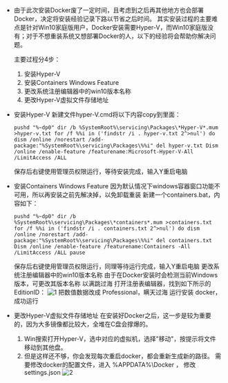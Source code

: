 - 由于此次安装Docker废了一定时间，且考虑到之后再其他地方也会部署Docker，决定将安装经验记录下路以节省之后时间。
    其实安装过程的主要难点是针对Win10家庭版用户，Docker安装需要Hyper-V，而Win10家庭版没有；对于不想重装系统又想部署Docker的人，以下的经验将会帮助你解决问题。
  
    主要过程分4步：
    1. 安装Hyper-V
    2. 安装Containers Windows Feature
    3. 更改系统注册编辑器中的win10版本名称
    4. 更改Hyper-V虚拟文件存储地址
    
- 安装Hyper-V
    新建文件hyper-V.cmd将以下内容copy到里面：
    
    ``
      pushd "%~dp0"
      dir /b %SystemRoot%\servicing\Packages\*Hyper-V*.mum >hyper-v.txt
      for /f %%i in ('findstr /i . hyper-v.txt 2^>nul') do dism /online /norestart /add-package:"%SystemRoot%\servicing\Packages\%%i"
      del hyper-v.txt
      Dism /online /enable-feature /featurename:Microsoft-Hyper-V-All /LimitAccess /ALL
    ``
    
    保存后右键使用管理员权限运行，等待安装完成，输入Y重启电脑
    
- 安装Containers Windows Feature
    因为默认情况下windows容器窗口功能不可用，所以再安装之前先解决掉，以免卸载重装
    新建一个containers.bat，内容如下：
    
    ``
      pushd "%~dp0"
      dir /b %SystemRoot%\servicing\Packages\*containers*.mum >containers.txt
      for /f %%i in ('findstr /i . containers.txt 2^>nul') do dism /online /norestart /add-package:"%SystemRoot%\servicing\Packages\%%i"
      del containers.txt
      Dism /online /enable-feature /featurename:Containers -All /LimitAccess /ALL
      pause
    ``
    
    保存后右键使用管理员权限运行，同理等待运行完成，输入Y重启电脑
    更改系统注册编辑器中的win10版本名称
    由于在Docker安装时会检测当前Windows版本，可更改其版本名称 以满跳过海
    打开注册表编辑器，找到如下所示的 EditionID：
    ![1](https://img-blog.csdnimg.cn/20190330220903603.png?x-oss-process=image/watermark,type_ZmFuZ3poZW5naGVpdGk,shadow_10,text_aHR0cHM6Ly9ibG9nLmNzZG4ubmV0L2l0bmVyZA==,size_16,color_FFFFFF,t_70)
    把数值数据改成 Professional，瞒天过海
    运行安装 docker，成功运行
- 更改Hyper-V虚拟文件存储地址
    在安装好Docker之后，这一步是较为重要的，因为大多镜像都比较大，全堆在C盘会撑爆的。
    1. Win搜索打开Hyper-V，选中对应的虚拟机，选择"移动"，按提示将文件移动到其他盘。
    2. 但是这样还不够，你会发现每次重启docker，都会重新生成新的路径。 需要修改docker的配置文件，进入 %APPDATA%\Docker ， 修改 settings.json
    ![2](https://img2020.cnblogs.com/blog/1000786/202005/1000786-20200520155417164-1395397912.png)
  
